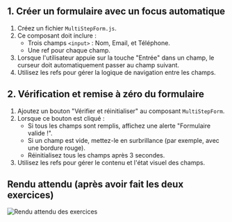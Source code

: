 ## 1. Créer un formulaire avec un focus automatique

1. Créez un fichier `MultiStepForm.js`.
2. Ce composant doit inclure :
    - Trois champs `<input>` : Nom, Email, et Téléphone.
    - Une ref pour chaque champ.
3. Lorsque l'utilisateur appuie sur la touche "Entrée" dans un champ, le curseur doit automatiquement passer au champ suivant.
4. Utilisez les refs pour gérer la logique de navigation entre les champs.

## 2. Vérification et remise à zéro du formulaire

1. Ajoutez un bouton "Vérifier et réinitialiser" au composant `MultiStepForm`.
2. Lorsque ce bouton est cliqué :
    - Si tous les champs sont remplis, affichez une alerte "Formulaire valide !".
    - Si un champ est vide, mettez-le en surbrillance (par exemple, avec une bordure rouge).
    - Réinitialisez tous les champs après 3 secondes.
3. Utilisez les refs pour gérer le contenu et l'état visuel des champs.

## Rendu attendu (après avoir fait les deux exercices)

<img src="../img/rendu_exo_27_1.png" alt="Rendu attendu des exercices">